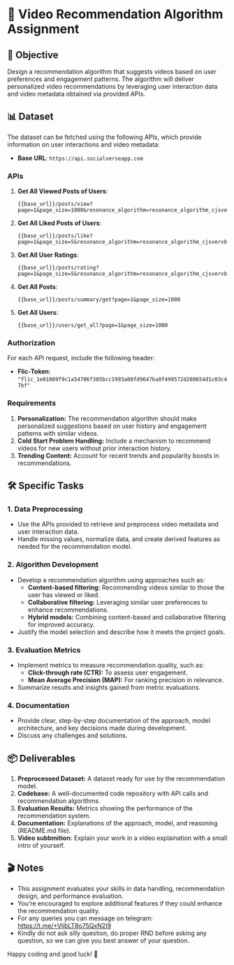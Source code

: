 
# 🎥 Video Recommendation Algorithm Assignment

## 🎯 Objective

Design a recommendation algorithm that suggests videos based on user preferences and engagement patterns. The algorithm will deliver personalized video recommendations by leveraging user interaction data and video metadata obtained via provided APIs.

## 📊 Dataset

The dataset can be fetched using the following APIs, which provide information on user interactions and video metadata:

- **Base URL**: `https://api.socialverseapp.com`

### APIs

1. **Get All Viewed Posts of Users**:
   ```
   {{base_url}}/posts/view?page=1&page_size=1000&resonance_algorithm=resonance_algorithm_cjsvervb7dbhss8bdrj89s44jfjdbsjd0xnjkbvuire8zcjwerui3njfbvsujc5if
   ```

2. **Get All Liked Posts of Users**:
   ```
   {{base_url}}/posts/like?page=1&page_size=5&resonance_algorithm=resonance_algorithm_cjsvervb7dbhss8bdrj89s44jfjdbsjd0xnjkbvuire8zcjwerui3njfbvsujc5if
   ```

3. **Get All User Ratings**:
   ```
   {{base_url}}/posts/rating?page=1&page_size=5&resonance_algorithm=resonance_algorithm_cjsvervb7dbhss8bdrj89s44jfjdbsjd0xnjkbvuire8zcjwerui3njfbvsujc5if
   ```

4. **Get All Posts**:
   ```
   {{base_url}}/posts/summary/get?page=1&page_size=1000
   ```

5. **Get All Users**:
   ```
   {{base_url}}/users/get_all?page=1&page_size=1000
   ```

### Authorization

For each API request, include the following header:
- **Flic-Token**: `"flic_1e01009f9c1a54706f385bcc1993a08fd9647ba8f499572d280654d1c03c47bf"`

### Requirements

1. **Personalization:** The recommendation algorithm should make personalized suggestions based on user history and engagement patterns with similar videos.
2. **Cold Start Problem Handling:** Include a mechanism to recommend videos for new users without prior interaction history.
3. **Trending Content:** Account for recent trends and popularity boosts in recommendations.

## 🛠️ Specific Tasks

### 1. Data Preprocessing
   - Use the APIs provided to retrieve and preprocess video metadata and user interaction data.
   - Handle missing values, normalize data, and create derived features as needed for the recommendation model.

### 2. Algorithm Development
   - Develop a recommendation algorithm using approaches such as:
     - **Content-based filtering:** Recommending videos similar to those the user has viewed or liked.
     - **Collaborative filtering:** Leveraging similar user preferences to enhance recommendations.
     - **Hybrid models:** Combining content-based and collaborative filtering for improved accuracy.
   - Justify the model selection and describe how it meets the project goals.

### 3. Evaluation Metrics
   - Implement metrics to measure recommendation quality, such as:
     - **Click-through rate (CTR):** To assess user engagement.
     - **Mean Average Precision (MAP):** For ranking precision in relevance.
   - Summarize results and insights gained from metric evaluations.

### 4. Documentation
   - Provide clear, step-by-step documentation of the approach, model architecture, and key decisions made during development.
   - Discuss any challenges and solutions.

## 📦 Deliverables

1. **Preprocessed Dataset:** A dataset ready for use by the recommendation model.
2. **Codebase:** A well-documented code repository with API calls and recommendation algorithms.
3. **Evaluation Results:** Metrics showing the performance of the recommendation system.
4. **Documentation:** Explanations of the approach, model, and reasoning (README.md file).
5. **Video subbmition:** Explain your work in a video explaination with a small intro of yourself.

## 🎬 Notes

- This assignment evaluates your skills in data handling, recommendation design, and performance evaluation.
- You’re encouraged to explore additional features if they could enhance the recommendation quality.
- For any queries you can message on telegram: https://t.me/+VljbLT8o75QxN2I9
- Kindly do not ask silly question, do proper RND before asking any question, so we can give you best answer of your question.

Happy coding and good luck! 🌟
